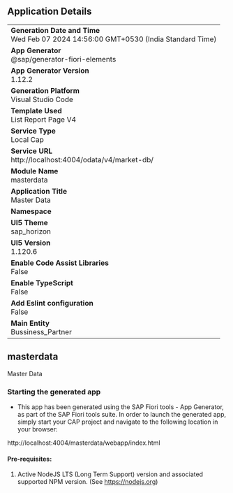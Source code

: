 ## Application Details
|               |
| ------------- |
|**Generation Date and Time**<br>Wed Feb 07 2024 14:56:00 GMT+0530 (India Standard Time)|
|**App Generator**<br>@sap/generator-fiori-elements|
|**App Generator Version**<br>1.12.2|
|**Generation Platform**<br>Visual Studio Code|
|**Template Used**<br>List Report Page V4|
|**Service Type**<br>Local Cap|
|**Service URL**<br>http://localhost:4004/odata/v4/market-db/
|**Module Name**<br>masterdata|
|**Application Title**<br>Master Data|
|**Namespace**<br>|
|**UI5 Theme**<br>sap_horizon|
|**UI5 Version**<br>1.120.6|
|**Enable Code Assist Libraries**<br>False|
|**Enable TypeScript**<br>False|
|**Add Eslint configuration**<br>False|
|**Main Entity**<br>Bussiness_Partner|

## masterdata

Master Data

### Starting the generated app

-   This app has been generated using the SAP Fiori tools - App Generator, as part of the SAP Fiori tools suite.  In order to launch the generated app, simply start your CAP project and navigate to the following location in your browser:

http://localhost:4004/masterdata/webapp/index.html

#### Pre-requisites:

1. Active NodeJS LTS (Long Term Support) version and associated supported NPM version.  (See https://nodejs.org)


